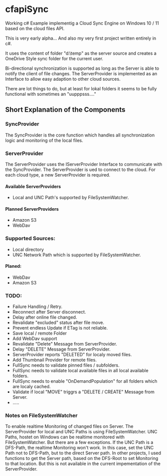 # cfapiSync
Working c# Example implementig a Cloud Sync Engine on Windows 10 / 11 based on the  cloud files API.

This is very early alpha... And also my very first project written entirely in c#.

It uses the content of folder "d:\temp" as the server source and creates a OneDrive Style sync folder for the current user.

Bi-directional synchronization is supported as long as the Server is able to notify the client of file changes. The ServerProvider is implemented as an Interface to allow easy adaption to other cloud sources.

There are lot things to do, but at least for lokal folders it seems to be fully functional with sometimes an "uupppsss...."


## Short Explanation of the Components
### SyncProvider
The SyncProvider is the core function which handles all synchronization logic and monitoring of the local files.

### ServerProvider
The ServerProvider uses the IServerProvider Interface to communicate with the SyncProvider. The ServerProvider is ued to connect to the cloud. For each cloud type, a new ServerProvider is required.

#### Available ServerProviders
- Local and UNC Path's supported by FileSystemWatcher.

#### Planned ServerProviders
- Amazon S3
- WebDav


### Supported Sources:
- Local directory
- UNC Network Path which is supported by FileSystemWatcher.

#### Planed:
- WebDav
- Amazon S3

### TODO:
- Failure Handling / Retry.
- Reconnect after Server disconnect.
- Delay after online file changed.
- Revalidate "excluded" status after file move.
- Prevent endless Update if ETag is not reliable.
- Save local / remote Folder
- Add WebDav support
- Revalidate "Delete" Message from ServerProvider.
- Delay "DELETE" Message from ServerProvider.
- ServerProvider reports "DELETED" for localy moved files.
- Add Thumbnail Provider for remote files.
- FullSync needs to validate pinned files / subfolders.
- FullSync needs to validate local available files in all local available folders.
- FullSync needs to enable "OnDemandPopulation" for all folders which are localy cached.  
- Validate if local "MOVE" triggrs a "DELETE / CREATE" Message from Server.
- .....


### Notes on FileSystemWatcher
To enable realtime Monitoring of changed files on Server. The ServerProvider for local and UNC Paths is using FileSystemWatcher.
UNC Paths, hostet on Windows can be realtime monitored with FileSystemWatcher. But there are a few exceptions.
If the UNC Path is a DFS-Path, the realtime Monitoring won't work. In this case, set the UNC Path not to DFS-Path, but to the direct Server path.
In other projects, I used functions to get the Server path, based on the DFS-Root to set Monitoring to that location. But this is not available in the current impementation of the ServerProvider.